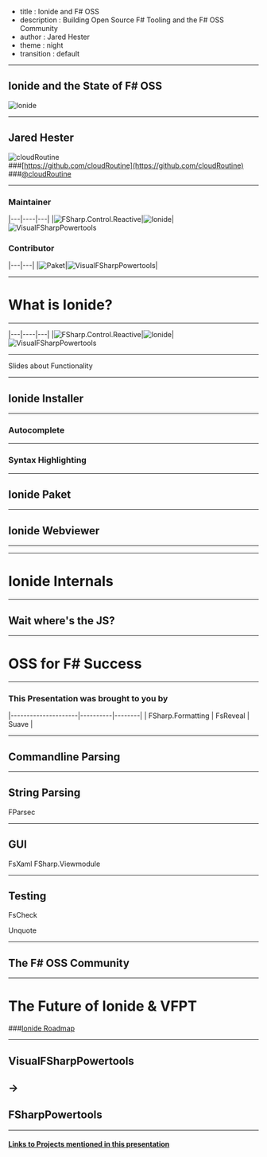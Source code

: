 - title : Ionide and F# OSS
- description : Building Open Source F# Tooling and the F# OSS Community
- author : Jared Hester
- theme : night
- transition : default

***

## Ionide and the State of F# OSS

![Ionide](images/ionide-logo.png)

-------
## Jared Hester

![cloudRoutine](images/cloudRoutine.png)  
###[https://github.com/cloudRoutine](https://github.com/cloudRoutine)
###[@cloudRoutine](https://twitter.com/cloudRoutine)


-----

### Maintainer
|---|----|---|
|![FSharp.Control.Reactive](images/fsharp.control.reactive-logo.png)|![Ionide](images/ionide-logo-small.png)|![VisualFSharpPowertools](images/vfpt-logo.png)

### Contributor
|---|---|
|![Paket](images/paket-logo.png)|![VisualFSharpPowertools](images/fake-logo.png)|


***

# What is Ionide?

-------
|---|----|---|
|![FSharp.Control.Reactive](images/fsharp.control.reactive-logo.png)|![Ionide](images/ionide-logo-small.png)|![VisualFSharpPowertools](images/vfpt-logo.png)

---------

Slides about Functionality


----
## Ionide Installer

---
### Autocomplete


---
### Syntax Highlighting

---
## Ionide Paket


---

## Ionide Webviewer


---



***

# Ionide Internals

---

## Wait where's the JS?

***

# OSS for F# Success

----

### This Presentation was brought to you by

|---------------------|----------|--------|
| FSharp.Formatting   | FsReveal | Suave  |

----

## Commandline Parsing


----

## String Parsing

FParsec

----

## GUI

FsXaml
FSharp.Viewmodule


-------

## Testing

FsCheck

Unquote




***

## The F# OSS Community


***
# The Future of Ionide & VFPT

###[Ionide Roadmap](https://github.com/ionide/ionide-fsharp/wiki/Ionide-Roadmap)

---

## VisualFSharpPowertools
## ->
## FSharpPowertools


***

#### [Links to Projects mentioned in this presentation](https://github.com/cloudRoutine/composeconf2016)
